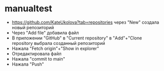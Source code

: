 # manualtest
- https://github.com/KateUkolova?tab=repositories через "New" создала новый репозиторий 
- Через "Add file" добавила файл
- В приложении "GitHub" в "Current repository" в "Add"+"Clone repository выбрала созданный репозиторий
- Нажала "Fetch origin"+"Show in explorer"
- Отредактировала файл
- Нажала "commit to main"
- Нажала "Push"

